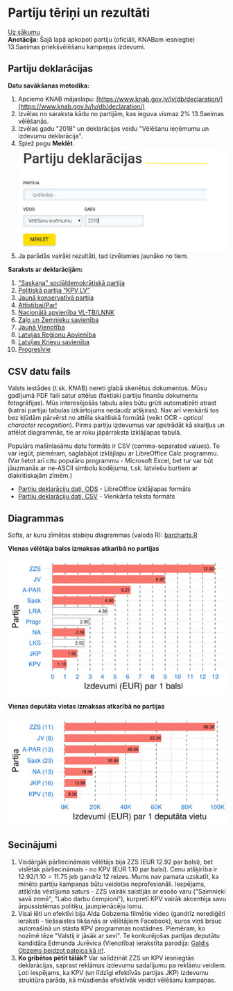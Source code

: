 # Partiju tēriņi un rezultāti

[Uz sākumu](http://85.254.250.28/downloads1/zpd-election-ads/)  
**Anotācija:** Šajā lapā apkopoti partiju (oficiāli, KNABam iesniegtie) 
13.Saeimas priekšvēlēšanu kampaņas izdevumi. 

## Partiju deklarācijas

**Datu savākšanas metodika:**

1. Apciemo KNAB mājaslapu: [https://www.knab.gov.lv/lv/db/declaration/](https://www.knab.gov.lv/lv/db/declaration/)
2. Izvēlas no saraksta kādu no partijām, kas ieguva vismaz 2% 13.Saeimas vēlēšanās. 
3. Izvēlas gadu "2018" un deklarācijas veidu "Vēlēšanu ieņēmumu un izdevumu deklarācija". 
4. Spiež pogu **Meklēt**. 
![Deklarāciju izvēles forma](declarations/party-declarations.png)
5. Ja parādās vairāki rezultāti, tad izvēlamies jaunāko no tiem.

**Saraksts ar deklarācijām:**

1. ["Saskaņa" sociāldemokrātiskā partija](declarations/Sask.pdf)
2. [Politiskā partija “KPV LV”](declarations/KPV.pdf)
3. [Jaunā konservatīvā partija](declarations/JKP.pdf)
4. [Attīstībai/Par!](declarations/A-PAR.pdf)
5. [Nacionālā apvienība VL-TB/LNNK](declarations/NA.pdf)
6. [Zaļo un Zemnieku savienība](declarations/ZZS.pdf)
7. [Jaunā Vienotība](declarations/JV.pdf)
8. [Latvijas Reģionu Apvienība](declarations/LRA.pdf)
9. [Latvijas Krievu savienība](declarations/LKS.pdf)
10. [Progresīvie](declarations/Progr.pdf)


## CSV datu fails

Valsts iestādes (t.sk. KNAB) nereti glabā skenētus dokumentus. Mūsu gadījumā
PDF faili satur attēlus (faktiski partiju finanšu dokumentu fotogrāfijas). 
Mūs interesējošās tabulu ailes būtu grūti automatizēti atrast (katrai partijai 
tabulas izkārtojums nedaudz atšķiras). Nav arī vienkārši tos bez kļūdām pārvērst 
no attēla skaitliskā formātā (veikt OCR - *optical character recognition*). 
Pirms partiju izdevumus var apstrādāt kā skaitļus un attēlot diagrammās, tie ar roku jāpārraksta 
izklājlapas tabulā.

Populārs mašīnlasāmu datu formāts ir CSV (comma-separated values). To var iegūt, 
piemēram, saglabājot izklājlapu ar LibreOffice Calc programmu. 
(Var lietot arī citu populāru programmu - Microsoft Excel, bet tur var būt 
jāuzmanās ar ne-ASCII simbolu kodējumu, t.sk. latviešu burtiem ar diakritiskajām 
zīmēm.)

* [Partiju deklarāciju dati, ODS](declaration-data.ods) - LibreOffice izklājlapas formāts
* [Partiju deklarāciju dati, CSV](declaration-data.csv) - Vienkārša teksta formāts

## Diagrammas

Softs, ar kuru zīmētas stabiņu diagrammas (valoda R): [barcharts.R](barcharts.R)

**Vienas vēlētāja balss izmaksas atkarībā no partijas**

![Diagramma Nr.1: Vienas balss cena](declarations/barchart1.png)

**Vienas deputāta vietas izmaksas atkarībā no partijas**

![Diagramma Nr.2: Vienas deputāta vietas cena](declarations/barchart2.png)

## Secinājumi

1. Visdārgāk pārliecināmais vēlētājs bija ZZS (EUR 12.92 par balsi), bet vislētāk pārliecināmais - 
no KPV (EUR 1.10 par balsi). Cenu atšķirība ir $12.92/1.10=11.75$ jeb gandrīz
$12$ reizes. Mums nav pamata uzskatīt, ka minēto partiju kampaņas būtu veidotas neprofesionāli. 
Iespējams, atšķīrās vēstījuma saturs - ZZS vairāk saistījās ar esošo varu 
("Saimnieki savā zemē", "Labo darbu čempioni"), kurpretī KPV vairāk akcentēja savu 
ārpussistēmas politiķu, jaunpienācēju lomu.
2. Visai lēti un efektīvi bija Alda Gobzema filmētie video (gandrīz nerediģēti 
ieraksti - tiešsaistes tikšanās ar vēlētājiem Facebook), kuros viņš 
brauc automašīnā un stāsta KPV programmas nostādnes. Piemēram, ko nozīmē 
tēze "Valstij ir jāsāk ar sevi". Te konkurējošas partijas deputātu kandidāta
Edmunda Jurēvica (Vienotība) ierakstīta parodija: 
[Galdis Obzems beidzot pateica kā ir!](https://twitter.com/EdmundsJurevics/status/1032695865557827585). 
3. **Ko gribētos pētīt tālāk?** Var salīdzināt ZZS un KPV iesniegtās deklarācijas, 
saprast reklāmas izdevumu sadalījumu pa reklāmu veidiem. Ļoti iespējams, ka KPV (un 
līdzīgi efektīvās partijas JKP) izdevumu struktūra parāda, kā mūsdienās 
efektīvāk veidot vēlēšanu kampaņas.


